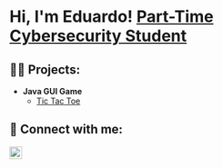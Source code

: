 <h1>Hi, I'm Eduardo! <a href="https://www.linkedin.com/in/altreact/">Part-Time Cybersecurity Student</a>

<h2>👨‍💻 Projects:</h2>

- <b>Java GUI Game</b>
  - [Tic Tac Toe](https://github.com/altreact/Tic-Tac-Toe)


<h2> 🤳 Connect with me:</h2>

[<img align="left" alt="JoshMadakor | LinkedIn" width="22px" src="https://cdn.jsdelivr.net/npm/simple-icons@v3/icons/linkedin.svg" />][linkedin]

[linkedin]: https://linkedin.com/in/altreact

<!--
**alt-react/alt-react** is a ✨ _special_ ✨ repository because its `README.md` (this file) appears on your GitHub profile.

Here are some ideas to get you started:

- 🔭 I’m currently working on ...
- 🌱 I’m currently learning ...
- 👯 I’m looking to collaborate on ...
- 🤔 I’m looking for help with ...
- 💬 Ask me about ...
- 📫 How to reach me: ...
- 😄 Pronouns: ...
- ⚡ Fun fact: ...
-->
